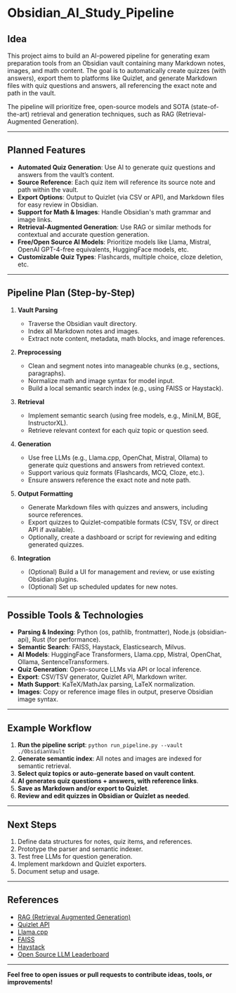 # Obsidian_AI_Study_Pipeline

## Idea

This project aims to build an AI-powered pipeline for generating exam preparation tools from an Obsidian vault containing many Markdown notes, images, and math content. The goal is to automatically create quizzes (with answers), export them to platforms like Quizlet, and generate Markdown files with quiz questions and answers, all referencing the exact note and path in the vault.

The pipeline will prioritize free, open-source models and SOTA (state-of-the-art) retrieval and generation techniques, such as RAG (Retrieval-Augmented Generation).

---

## Planned Features

- **Automated Quiz Generation**: Use AI to generate quiz questions and answers from the vault’s content.
- **Source Reference**: Each quiz item will reference its source note and path within the vault.
- **Export Options**: Output to Quizlet (via CSV or API), and Markdown files for easy review in Obsidian.
- **Support for Math & Images**: Handle Obsidian's math grammar and image links.
- **Retrieval-Augmented Generation**: Use RAG or similar methods for contextual and accurate question generation.
- **Free/Open Source AI Models**: Prioritize models like Llama, Mistral, OpenAI GPT-4-free equivalents, HuggingFace models, etc.
- **Customizable Quiz Types**: Flashcards, multiple choice, cloze deletion, etc.

---

## Pipeline Plan (Step-by-Step)

1. **Vault Parsing**
   - Traverse the Obsidian vault directory.
   - Index all Markdown notes and images.
   - Extract note content, metadata, math blocks, and image references.

2. **Preprocessing**
   - Clean and segment notes into manageable chunks (e.g., sections, paragraphs).
   - Normalize math and image syntax for model input.
   - Build a local semantic search index (e.g., using FAISS or Haystack).

3. **Retrieval**
   - Implement semantic search (using free models, e.g., MiniLM, BGE, InstructorXL).
   - Retrieve relevant context for each quiz topic or question seed.

4. **Generation**
   - Use free LLMs (e.g., Llama.cpp, OpenChat, Mistral, Ollama) to generate quiz questions and answers from retrieved context.
   - Support various quiz formats (Flashcards, MCQ, Cloze, etc.).
   - Ensure answers reference the exact note and note path.

5. **Output Formatting**
   - Generate Markdown files with quizzes and answers, including source references.
   - Export quizzes to Quizlet-compatible formats (CSV, TSV, or direct API if available).
   - Optionally, create a dashboard or script for reviewing and editing generated quizzes.

6. **Integration**
   - (Optional) Build a UI for management and review, or use existing Obsidian plugins.
   - (Optional) Set up scheduled updates for new notes.

---

## Possible Tools & Technologies

- **Parsing & Indexing**: Python (os, pathlib, frontmatter), Node.js (obsidian-api), Rust (for performance).
- **Semantic Search**: FAISS, Haystack, Elasticsearch, Milvus.
- **AI Models**: HuggingFace Transformers, Llama.cpp, Mistral, OpenChat, Ollama, SentenceTransformers.
- **Quiz Generation**: Open-source LLMs via API or local inference.
- **Export**: CSV/TSV generator, Quizlet API, Markdown writer.
- **Math Support**: KaTeX/MathJax parsing, LaTeX normalization.
- **Images**: Copy or reference image files in output, preserve Obsidian image syntax.

---

## Example Workflow

1. **Run the pipeline script**: `python run_pipeline.py --vault ./ObsidianVault`
2. **Generate semantic index**: All notes and images are indexed for semantic retrieval.
3. **Select quiz topics or auto-generate based on vault content**.
4. **AI generates quiz questions + answers, with reference links**.
5. **Save as Markdown and/or export to Quizlet**.
6. **Review and edit quizzes in Obsidian or Quizlet as needed**.

---

## Next Steps

1. Define data structures for notes, quiz items, and references.
2. Prototype the parser and semantic indexer.
3. Test free LLMs for question generation.
4. Implement markdown and Quizlet exporters.
5. Document setup and usage.

---

## References

- [RAG (Retrieval Augmented Generation)](https://huggingface.co/docs/haystack/v1.21.2/guides/retrieval_augmented_generation)
- [Quizlet API](https://quizlet.com/api/2.0/docs/)
- [Llama.cpp](https://github.com/ggerganov/llama.cpp)
- [FAISS](https://github.com/facebookresearch/faiss)
- [Haystack](https://github.com/deepset-ai/haystack)
- [Open Source LLM Leaderboard](https://huggingface.co/spaces/HuggingFaceH4/open_llm_leaderboard)

---

**Feel free to open issues or pull requests to contribute ideas, tools, or improvements!**

